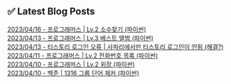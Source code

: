 
## ✅ Latest Blog Posts

[2023/04/16 - 프로그래머스 | Lv.2 소수찾기 (파이썬)](https://un-lazy-midnight.tistory.com/77) <br/>
[2023/04/13 - 프로그래머스 | Lv.3 베스트 앨범 (파이썬)](https://un-lazy-midnight.tistory.com/76) <br/>
[2023/04/13 - 티스토리 로그인 오류 | 사파리에서만 티스토리 로그인이 안됨 (해결?)](https://un-lazy-midnight.tistory.com/75) <br/>
[2023/04/11 - 프로그래머스 | Lv.2 전화번호 목록 (파이썬)](https://un-lazy-midnight.tistory.com/74) <br/>
[2023/04/10 - 프로그래머스 | Lv.2 위장 (파이썬)](https://un-lazy-midnight.tistory.com/73) <br/>
[2023/04/10 - 백준 | 1316 그룹 단어 체커 (파이썬)](https://un-lazy-midnight.tistory.com/72) <br/>
